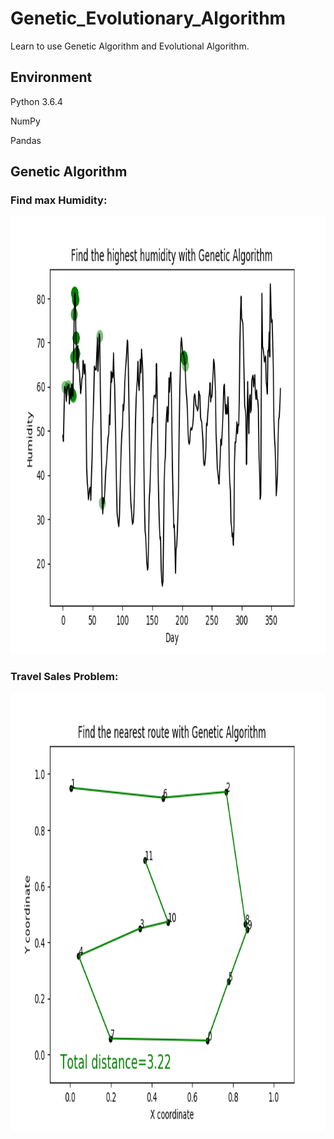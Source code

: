 # Genetic_Evolutionary_Algorithm
Learn to use Genetic Algorithm and Evolutional Algorithm.

## Environment 
Python 3.6.4

NumPy

Pandas

## Genetic Algorithm
### Find max Humidity:
<img src="https://github.com/dxc33linger/Genetic_Evolutionary_Algorithm/blob/master/image/humidity.png" width="800" height="700" alt="Humidity"/>

### Travel Sales Problem:

<img src="https://github.com/dxc33linger/Genetic_Evolutionary_Algorithm/blob/master/image/TSP.png" width="800" height="700" alt="Humidity"/>      
